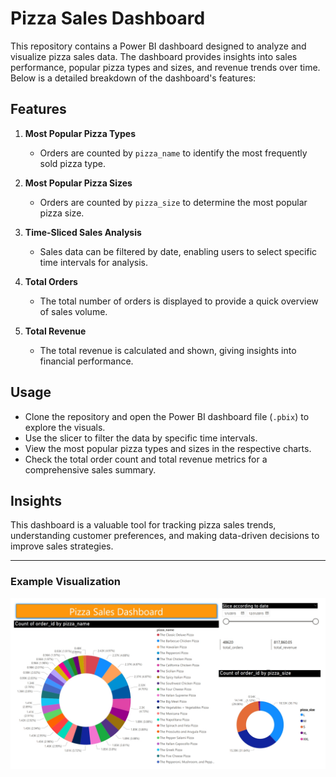 # Pizza Sales Dashboard

This repository contains a Power BI dashboard designed to analyze and visualize pizza sales data. The dashboard provides insights into sales performance, popular pizza types and sizes, and revenue trends over time. Below is a detailed breakdown of the dashboard's features:

## Features

1. **Most Popular Pizza Types**  
   - Orders are counted by `pizza_name` to identify the most frequently sold pizza type.

2. **Most Popular Pizza Sizes**  
   - Orders are counted by `pizza_size` to determine the most popular pizza size.

3. **Time-Sliced Sales Analysis**  
   - Sales data can be filtered by date, enabling users to select specific time intervals for analysis.

4. **Total Orders**  
   - The total number of orders is displayed to provide a quick overview of sales volume.

5. **Total Revenue**  
   - The total revenue is calculated and shown, giving insights into financial performance.

## Usage

- Clone the repository and open the Power BI dashboard file (`.pbix`) to explore the visuals.
- Use the slicer to filter the data by specific time intervals.
- View the most popular pizza types and sizes in the respective charts.
- Check the total order count and total revenue metrics for a comprehensive sales summary.

## Insights

This dashboard is a valuable tool for tracking pizza sales trends, understanding customer preferences, and making data-driven decisions to improve sales strategies.

---

### Example Visualization
![Pizza Sales Dashboard Preview](pizza_sales_dashboard.jpeg)